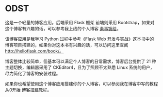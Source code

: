 # ODST

这是一个轻量的博客应用，后端采用 Flask 框架 前端则采用 Bootstrap，如果对这个博客有兴趣的话，可以参考我上线的个人博客 [素事锦绘](www.pyodst.com)。

该博客应用是我学习 Python 过程中参考《Flask Web 开发与实战》这本书中的博客项目搭建的，如果你对这本书有兴趣的话，可以访问这里查阅 http://helloflask.com/book/。

博客整体比较简单，但基本可以满足个人博客的日常需求，博客后台提供了 21 种主题切换，编辑器采用了 CKEditor4，且为了照顾不太熟悉 Linux 系统的用户，尽力简化了博客的安装过程。

如果你也希望使用这个博客应用搭建你的个人博客，可以参阅我在博客中写的教程从0开始 [博客搭建教程](#)。